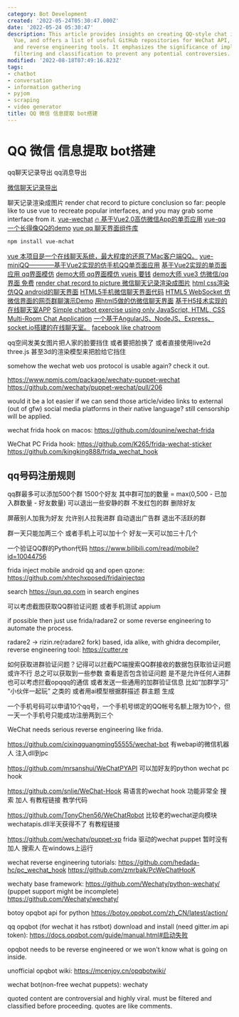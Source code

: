 ```yaml
---
category: Bot Development
created: '2022-05-24T05:30:47.000Z'
date: '2022-05-24 05:30:47'
description: This article provides insights on creating QQ-style chat interfaces using
  Vue, and offers a list of useful GitHub repositories for WeChat API, bot development,
  and reverse engineering tools. It emphasizes the significance of implementing content
  filtering and classification to prevent any potential controversies.
modified: '2022-08-18T07:49:16.823Z'
tags:
- chatbot
- conversation
- information gathering
- pyjom
- scraping
- video generator
title: QQ 微信 信息提取 bot搭建
---
```


# QQ 微信 信息提取 bot搭建

qq聊天记录导出 qq消息导出

[微信聊天记录导出](https://github.com/ppwwyyxx/wechat-dump)

聊天记录渲染成图片 render chat record to picture
conclusion so far: people like to use vue to recreate popular interfaces, and you may grab some interface from it.
[vue-wechat](https://github.com/useryangtao/vue-wechat)
[🔥 基于Vue2.0高仿微信App的单页应用](https://github.com/zhaohaodang/vue-WeChat)
[vue-qq](https://github.com/lensh/vue-qq)
[一个长得像QQ的demo](https://github.com/lensh/vue-qq)
[vue qq 聊天界面组件库](https://blog.csdn.net/weixin_45783387/article/details/121595190)
```bash
npm install vue-mchat
```
[vue 本项目是一个在线聊天系统，最大程度的还原了Mac客户端QQ。](https://github.com/likaia/chat-system)
[vue-miniQQ————基于Vue2实现的仿手机QQ单页面应用](https://github.com/jiangqizheng/vue-MiniQQ)
[基于Vue2实现的单页面应用 qq界面模仿](https://github.com/lvzhenbang/vue2-qq)
[demo大师 qq界面模仿 vuejs 要钱](http://www.demodashi.com/demo/12539.html)
[demo大师 vue3 仿微信/qq界面 免费](http://www.demodashi.com/demo/17893.html)
[render chat record to picture 微信聊天记录渲染成图片](https://github.com/ppwwyyxx/wechat-dump/blob/master/dump-html.py)
[html css渲染](https://blog.csdn.net/weixin_42298415/article/details/117871213)
[仿QQ android的聊天界面](https://github.com/zb-tjw/imooc_tuling)
[HTML5手机微信聊天界面代码](https://blog.csdn.net/weixin_30745553/article/details/98240195)
[HTML5 WebSocket 仿微信界面的网页群聊演示Demo](https://gitee.com/ydq/WebChat?_from=gitee_search)
[用html5做的仿微信聊天界面](https://gitee.com/qjx378/wxchat?_from=gitee_search)
[基于H5技术实现的在线聊天室APP](https://github.com/helpcode/chat-room)
[Simple chatbot exercise using only JavaScript, HTML, CSS](https://github.com/sylviapap/chatbot)
[Multi-Room Chat Application](https://github.com/uditalias/chat-nodejs)
[一个基于AngularJS、NodeJS、Express、socket.io搭建的在线聊天室。](https://github.com/sheila1227/ChatRoom-AngularJS)
[facebook like chatroom](https://github.com/shaadomanthra/facebook-like-chat)

qq空间发美女图片把人家的脸要挡住 或者要把脸换了 或者直接使用live2d three.js 甚至3d的渲染模型来把脸给它挡住

somehow the wechat web uos protocol is usable again? check it out.

https://www.npmjs.com/package/wechaty-puppet-wechat
https://github.com/wechaty/puppet-wechat/pull/206

would it be a lot easier if we can send those article/video links to external (out of gfw) social media platforms in their native language? still censorship will be applied.

wechat frida hook on macos:
https://github.com/dounine/wechat-frida

WeChat PC Frida hook:
https://github.com/K265/frida-wechat-sticker
https://github.com/kingking888/frida_wechat_hook

## qq号码注册规则

qq群最多可以添加500个群 1500个好友 其中群可加的数量 = max(0,500 - 已加入群数量 - 好友数量)
可以退出一些安静的群 不发红包的群 删除好友

屏蔽别人加我为好友 允许别人拉我进群 自动退出广告群 退出不活跃的群

群一天只能加两三个 或者手机上可以加十个
好友一天可以加三十几个

一个验证QQ群的Python代码
https://www.bilibili.com/read/mobile?id=10044756

frida inject mobile android qq and open qzone:
https://github.com/xhtechxposed/fridainjectqq

search https://qun.qq.com in search engines

可以考虑截图获取QQ群验证问题 或者手机测试 appium

if possible then just use frida/radare2 or some reverse engineering to automate the process.

radare2 -> rizin.re(radare2 fork) based, ida alike, with ghidra decompiler, reverse engineering tool:
https://cutter.re

如何获取进群验证问题？记得可以拦截PC端搜索QQ群接收的数据包获取验证问题 或许不行 总之可以获取到一些参数 查看是否包含验证问题 是不是允许任何人进群 也可以考虑拦截opqqq的通信 或者发送一些通用的加群验证信息 比如“加群学习” “小伙伴一起玩” 之类的 或者用ai模型根据群描述 群主题 生成

一个手机号码可以申请10个qq号，一个手机号绑定的QQ帐号名额上限为10个，但一天一个手机号只能成功注册两到三个

WeChat needs serious reverse engineering like frida.

https://github.com/cixingguangming55555/wechat-bot
有webapi的微信机器人 注入dll到pc

https://github.com/mrsanshui/WeChatPYAPI
可以加好友的python wechat pc hook

https://github.com/snlie/WeChat-Hook
易语言的wechat hook 功能非常全 搜索 加人 有教程链接 教学代码

https://github.com/TonyChen56/WeChatRobot
比较老的wechat逆向模块 wechatapis.dll半天获得不了 有教程链接

https://github.com/wechaty/puppet-xp
frida 驱动的wechat puppet 暂时没有加人 搜索人 在windows上运行

wechat reverse engineering tutorials:
https://github.com/hedada-hc/pc_wechat_hook
https://github.com/zmrbak/PcWeChatHooK

wechaty base framework:
https://github.com/Wechaty/python-wechaty/ (puppet support might be incomplete)
https://github.com/Wechaty/wechaty/

botoy opqbot api for python
https://botoy.opqbot.com/zh_CN/latest/action/

qq opqbot (for wechat it has rstbot) download and install (need gitter.im api token):
https://docs.opqbot.com/guide/manual.html#启动失败

opqbot needs to be reverse engineered or we won't know what is going on inside.

unofficial opqbot wiki:
https://mcenjoy.cn/opqbotwiki/

wechat bot(non-free wechat puppets):
wechaty

quoted content are controversial and highly viral. must be filtered and classified before proceeding.
quotes are like comments.
